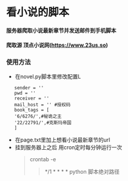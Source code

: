 # 看小说的脚本
#### 服务器爬取小说最新章节并发送邮件到手机脚本
#### 爬取源 顶点小说网(https://www.23us.so)
### 使用方法
+ 在novel.py脚本里修改配置L
 ```url = "https://www.23us.so/files/article/html/"   
    sender = ''   
    pwd = ''   
    receiver = ''    
    mail_host = '' #授权码    
    book_tags = [    
    '6/6276/',#秘诡之主    
    '22/22791/',#克斯玛帝国    
    ]    
 ```    
+ 在page.txt里加上想看小说最新章节的url
+ 挂到服务器上之后 用cron定时每分钟运行一次
    > crontab -e 
    > > */1 * * * * python 脚本绝对路径